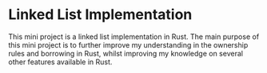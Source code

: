 # Linked List Implementation

This mini project is a linked list implementation in Rust. The main purpose of this mini project is to further improve my understanding in the ownership rules and borrowing in Rust, whilst improving my knowledge on several other features available in Rust.
